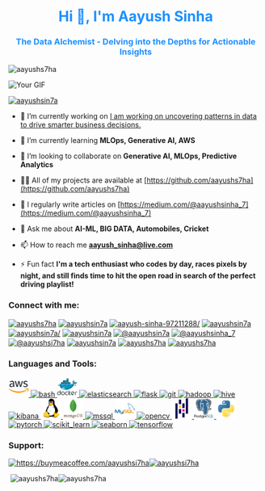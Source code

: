 <div align="center">
    <h1 style="color: dodgerblue;">Hi 👋, I'm Aayush Sinha</h1>
    <h3 style="color: dodgerblue;">The Data Alchemist - Delving into the Depths for Actionable Insights</h3>
</div>


<p align="left"> <img src="https://komarev.com/ghpvc/?username=aayushs7ha&label=Profile%20views&color=0e75b6&style=flat" alt="aayushs7ha" /> </p>

![Your GIF](https://camo.githubusercontent.com/7de37139d0b4c1ce40865e799b446c0e963a3dd8fb68d239707237c40604fa3d/68747470733a2f2f63646e2e6472696262626c652e636f6d2f75736572732f3733303730332f73637265656e73686f74732f363538313234332f6176656e746f2e676966)

<p align="left"> <a href="https://twitter.com/aayushsin7a" target="blank"><img src="https://img.shields.io/twitter/follow/aayushsin7a?logo=twitter&style=for-the-badge" alt="aayushsin7a" /></a> </p>

- 🔭 I’m currently working on [I am working on uncovering patterns in data to drive smarter business decisions.](https://github.com/aayushs7ha)

- 🌱 I’m currently learning **MLOps, Generative AI, AWS**

- 👯 I’m looking to collaborate on **Generative AI, MLOps, Predictive Analytics**

- 👨‍💻 All of my projects are available at [https://github.com/aayushs7ha](https://github.com/aayushs7ha)

- 📝 I regularly write articles on [https://medium.com/@aayushsinha_7](https://medium.com/@aayushsinha_7)

- 💬 Ask me about **AI-ML, BIG DATA, Automobiles, Cricket**

- 📫 How to reach me **aayush_sinha@live.com**

- ⚡ Fun fact **I'm a tech enthusiast who codes by day, races pixels by night, and still finds time to hit the open road in search of the perfect driving playlist!**
    
<h3 align="left">Connect with me:</h3>
<p align="left">
<a href="https://dev.to/aayushs7ha" target="blank"><img align="center" src="https://raw.githubusercontent.com/rahuldkjain/github-profile-readme-generator/master/src/images/icons/Social/devto.svg" alt="aayushs7ha" height="30" width="40" /></a>
<a href="https://twitter.com/aayushsin7a" target="blank"><img align="center" src="https://raw.githubusercontent.com/rahuldkjain/github-profile-readme-generator/master/src/images/icons/Social/twitter.svg" alt="aayushsin7a" height="30" width="40" /></a>
<a href="https://linkedin.com/in/aayush-sinha-97211288/" target="blank"><img align="center" src="https://raw.githubusercontent.com/rahuldkjain/github-profile-readme-generator/master/src/images/icons/Social/linked-in-alt.svg" alt="aayush-sinha-97211288/" height="30" width="40" /></a>
<a href="https://kaggle.com/aayushsin7a" target="blank"><img align="center" src="https://raw.githubusercontent.com/rahuldkjain/github-profile-readme-generator/master/src/images/icons/Social/kaggle.svg" alt="aayushsin7a" height="30" width="40" /></a>
<a href="https://fb.com/aayushsin7a/" target="blank"><img align="center" src="https://raw.githubusercontent.com/rahuldkjain/github-profile-readme-generator/master/src/images/icons/Social/facebook.svg" alt="aayushsin7a/" height="30" width="40" /></a>
<a href="https://instagram.com/aayushsin7a" target="blank"><img align="center" src="https://raw.githubusercontent.com/rahuldkjain/github-profile-readme-generator/master/src/images/icons/Social/instagram.svg" alt="aayushsin7a" height="30" width="40" /></a>
<a href="https://hashnode.com/@aayushsin7a" target="blank"><img align="center" src="https://raw.githubusercontent.com/rahuldkjain/github-profile-readme-generator/master/src/images/icons/Social/hashnode.svg" alt="@aayushsin7a" height="30" width="40" /></a>
<a href="https://medium.com/@aayushsinha_7" target="blank"><img align="center" src="https://raw.githubusercontent.com/rahuldkjain/github-profile-readme-generator/master/src/images/icons/Social/medium.svg" alt="@aayushsinha_7" height="30" width="40" /></a>
<a href="https://www.youtube.com/c/@aayushsi7ha" target="blank"><img align="center" src="https://raw.githubusercontent.com/rahuldkjain/github-profile-readme-generator/master/src/images/icons/Social/youtube.svg" alt="@aayushsi7ha" height="30" width="40" /></a>
<a href="https://www.codechef.com/users/aayushsin7a" target="blank"><img align="center" src="https://cdn.jsdelivr.net/npm/simple-icons@3.1.0/icons/codechef.svg" alt="aayushsin7a" height="30" width="40" /></a>
<a href="https://www.hackerrank.com/aayushs7ha" target="blank"><img align="center" src="https://raw.githubusercontent.com/rahuldkjain/github-profile-readme-generator/master/src/images/icons/Social/hackerrank.svg" alt="aayushs7ha" height="30" width="40" /></a>
<a href="https://www.leetcode.com/aayushs7ha" target="blank"><img align="center" src="https://raw.githubusercontent.com/rahuldkjain/github-profile-readme-generator/master/src/images/icons/Social/leet-code.svg" alt="aayushs7ha" height="30" width="40" /></a>
</p>

<h3 align="left">Languages and Tools:</h3>
<p align="left"> <a href="https://aws.amazon.com" target="_blank" rel="noreferrer"> <img src="https://raw.githubusercontent.com/devicons/devicon/master/icons/amazonwebservices/amazonwebservices-original-wordmark.svg" alt="aws" width="40" height="40"/> </a> <a href="https://www.gnu.org/software/bash/" target="_blank" rel="noreferrer"> <img src="https://www.vectorlogo.zone/logos/gnu_bash/gnu_bash-icon.svg" alt="bash" width="40" height="40"/> </a> <a href="https://www.docker.com/" target="_blank" rel="noreferrer"> <img src="https://raw.githubusercontent.com/devicons/devicon/master/icons/docker/docker-original-wordmark.svg" alt="docker" width="40" height="40"/> </a> <a href="https://www.elastic.co" target="_blank" rel="noreferrer"> <img src="https://www.vectorlogo.zone/logos/elastic/elastic-icon.svg" alt="elasticsearch" width="40" height="40"/> </a> <a href="https://flask.palletsprojects.com/" target="_blank" rel="noreferrer"> <img src="https://www.vectorlogo.zone/logos/pocoo_flask/pocoo_flask-icon.svg" alt="flask" width="40" height="40"/> </a> <a href="https://git-scm.com/" target="_blank" rel="noreferrer"> <img src="https://www.vectorlogo.zone/logos/git-scm/git-scm-icon.svg" alt="git" width="40" height="40"/> </a> <a href="https://hadoop.apache.org/" target="_blank" rel="noreferrer"> <img src="https://www.vectorlogo.zone/logos/apache_hadoop/apache_hadoop-icon.svg" alt="hadoop" width="40" height="40"/> </a> <a href="https://hive.apache.org/" target="_blank" rel="noreferrer"> <img src="https://www.vectorlogo.zone/logos/apache_hive/apache_hive-icon.svg" alt="hive" width="40" height="40"/> </a> <a href="https://www.elastic.co/kibana" target="_blank" rel="noreferrer"> <img src="https://www.vectorlogo.zone/logos/elasticco_kibana/elasticco_kibana-icon.svg" alt="kibana" width="40" height="40"/> </a> <a href="https://www.linux.org/" target="_blank" rel="noreferrer"> <img src="https://raw.githubusercontent.com/devicons/devicon/master/icons/linux/linux-original.svg" alt="linux" width="40" height="40"/> </a> <a href="https://www.mongodb.com/" target="_blank" rel="noreferrer"> <img src="https://raw.githubusercontent.com/devicons/devicon/master/icons/mongodb/mongodb-original-wordmark.svg" alt="mongodb" width="40" height="40"/> </a> <a href="https://www.microsoft.com/en-us/sql-server" target="_blank" rel="noreferrer"> <img src="https://www.svgrepo.com/show/303229/microsoft-sql-server-logo.svg" alt="mssql" width="40" height="40"/> </a> <a href="https://www.mysql.com/" target="_blank" rel="noreferrer"> <img src="https://raw.githubusercontent.com/devicons/devicon/master/icons/mysql/mysql-original-wordmark.svg" alt="mysql" width="40" height="40"/> </a> <a href="https://opencv.org/" target="_blank" rel="noreferrer"> <img src="https://www.vectorlogo.zone/logos/opencv/opencv-icon.svg" alt="opencv" width="40" height="40"/> </a> <a href="https://pandas.pydata.org/" target="_blank" rel="noreferrer"> <img src="https://raw.githubusercontent.com/devicons/devicon/2ae2a900d2f041da66e950e4d48052658d850630/icons/pandas/pandas-original.svg" alt="pandas" width="40" height="40"/> </a> <a href="https://www.postgresql.org" target="_blank" rel="noreferrer"> <img src="https://raw.githubusercontent.com/devicons/devicon/master/icons/postgresql/postgresql-original-wordmark.svg" alt="postgresql" width="40" height="40"/> </a> <a href="https://www.python.org" target="_blank" rel="noreferrer"> <img src="https://raw.githubusercontent.com/devicons/devicon/master/icons/python/python-original.svg" alt="python" width="40" height="40"/> </a> <a href="https://pytorch.org/" target="_blank" rel="noreferrer"> <img src="https://www.vectorlogo.zone/logos/pytorch/pytorch-icon.svg" alt="pytorch" width="40" height="40"/> </a> <a href="https://scikit-learn.org/" target="_blank" rel="noreferrer"> <img src="https://upload.wikimedia.org/wikipedia/commons/0/05/Scikit_learn_logo_small.svg" alt="scikit_learn" width="40" height="40"/> </a> <a href="https://seaborn.pydata.org/" target="_blank" rel="noreferrer"> <img src="https://seaborn.pydata.org/_images/logo-mark-lightbg.svg" alt="seaborn" width="40" height="40"/> </a> <a href="https://www.tensorflow.org" target="_blank" rel="noreferrer"> <img src="https://www.vectorlogo.zone/logos/tensorflow/tensorflow-icon.svg" alt="tensorflow" width="40" height="40"/> </a> </p>

<h3 align="left">Support:</h3>

<div style="display: flex; align-items: center;">
    <div>
        <a href="https://www.buymeacoffee.com/https://buymeacoffee.com/aayushsi7ha"> 
            <img src="https://cdn.buymeacoffee.com/buttons/v2/default-yellow.png" height="50" width="210" alt="https://buymeacoffee.com/aayushsi7ha" />
        </a>
    </div>
    <div>
        <a href="https://ko-fi.com/aayushsi7ha"> 
            <img src="https://cdn.ko-fi.com/cdn/kofi3.png?v=3" height="50" width="210" alt="aayushsi7ha" />
        </a>
    </div>
</div>

<div style="display: flex; align-items: center;">
    <div>
        <p>&nbsp;<img src="https://github-readme-stats.vercel.app/api?username=aayushs7ha&show_icons=true&locale=en" alt="aayushs7ha" /></p>
    </div>
    <div>
        <p><img src="https://github-readme-stats.vercel.app/api/top-langs?username=aayushs7ha&show_icons=true&locale=en&layout=compact" alt="aayushs7ha" /></p> 
    </div>
</div>


